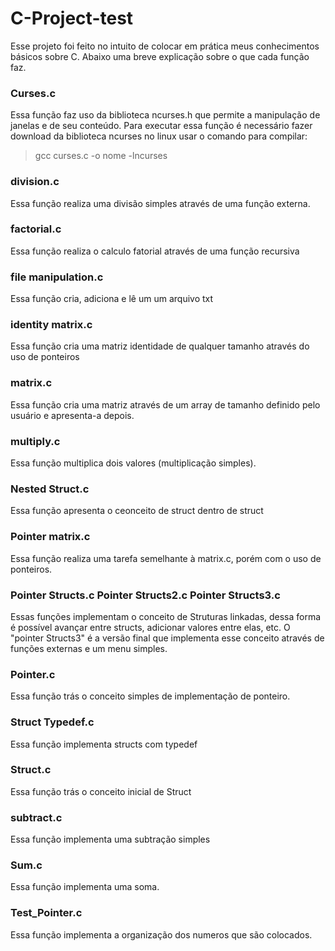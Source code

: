 # C-Project-test

Esse projeto foi feito no intuito de colocar em prática meus conhecimentos básicos sobre C. Abaixo uma breve explicação sobre o que cada função faz.


### Curses.c
Essa função faz uso da biblioteca ncurses.h que permite a manipulação de janelas e de seu conteúdo. Para executar essa função é necessário fazer download da biblioteca ncurses no linux usar o comando para compilar: 
> gcc curses.c -o nome -lncurses

### division.c
Essa função realiza uma divisão simples através de uma função externa.

### factorial.c
Essa função realiza o calculo fatorial através de uma função recursiva

### file manipulation.c
Essa função cria, adiciona e lê um um arquivo txt

### identity matrix.c
Essa função cria uma matriz identidade de qualquer tamanho através do uso de ponteiros

### matrix.c
Essa função cria uma matriz através de um array de tamanho definido pelo usuário e apresenta-a depois.

### multiply.c
Essa função multiplica dois valores (multiplicação simples).

### Nested Struct.c
Essa função apresenta o ceonceito de struct dentro de struct

### Pointer matrix.c
Essa função realiza uma tarefa semelhante à matrix.c, porém com o uso de ponteiros.

### Pointer Structs.c Pointer Structs2.c Pointer Structs3.c
Essas funções implementam o conceito de Struturas linkadas, dessa forma é possível avançar entre structs, adicionar valores entre elas, etc. O "pointer Structs3" é a versão final que implementa esse conceito através de funções externas e um menu simples.

### Pointer.c
Essa função trás o conceito simples de implementação de ponteiro.

### Struct Typedef.c
Essa função implementa structs com typedef

### Struct.c
Essa função trás o conceito inicial de Struct

### subtract.c
Essa função implementa uma subtração simples

### Sum.c
Essa função implementa uma soma.

### Test_Pointer.c
Essa função implementa a organização dos numeros que são colocados.
